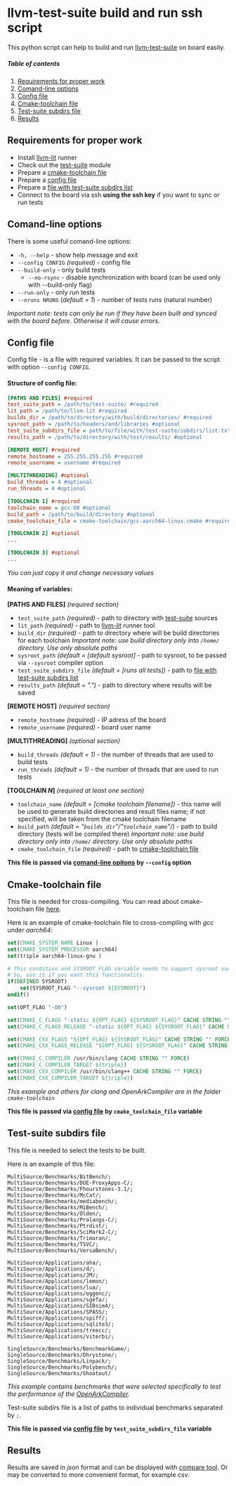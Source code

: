 # llvm-test-suite build and run ssh script

This python script can help to build and run [llvm-test-suite](https://llvm.org/docs/TestSuiteGuide.html) on board easily.

##### Table of contents

1. [Requirements for proper work](#Requirements-for-proper-work)
2. [Comand-line options](#Comand-line-options)
3. [Config file](#Config-file)
4. [Cmake-toolchain file](#Cmake-toolchain-file)
5. [Test-suite subdirs file](#Test-suite-subdirs-file)
6. [Results](#Results)

## Requirements for proper work

- Install [llvm-lit](https://llvm.org/docs/TestSuiteGuide.html) runner
- Check out the [test-suite](https://github.com/llvm/llvm-test-suite.git) module
- Prepare a [cmake-toolchain file](#Cmake-toolchain-file)
- Prepare a [config file](#Config-file)
- Prepare a [file with test-suite subdirs list](#Test-suite-subdirs-file)
- Connect to the board via ssh **using the ssh key** if you want to sync or run tests

## Comand-line options

There is some useful comand-line options:

- `-h, --help` - show help message and exit
- `--config CONFIG` *(required)* - config file
- `--build-only` - only build tests
	- `--no-rsync` -  disable synchronization with board (can be used only with --build-only flag)
- `--run-only` - only run tests
- `--nruns NRUNS` (*default = 1*) - number of tests runs (natural number)

*Important note: tests can only be run if they have been built and synced with the board before. Otherwise it will cause errors.*

## Config file

Config file - is a file with required variables. It can be passed to the script with option `--config CONFIG`.

#### Structure of config file:
```ini
[PATHS AND FILES] #required
test_suite_path = /path/to/test-suite/ #required
lit_path = /path/to/llvm-lit #required
builds_dir = /path/to/directory/with/build/directories/ #required
sysroot_path = /path/to/headers/and/libraries #optional
test_suite_subdirs_file = path/to/file/with/test-suite/subdirs/list.txt #optional
results_path = /path/to/directory/with/test/results/ #optional

[REMOTE HOST] #required
remote_hostname = 255.255.255.255 #required
remote_username = username #required

[MULTITHREADING] #optional
build_threads = 4 #optional
run_threads = 4 #optional

[TOOLCHAIN 1] #required
toolchain_name = gcc-O0 #optional
build_path = /path/to/build/directory #optional
cmake_toolchain_file = cmake-toolchain/gcc-aarch64-linux.cmake #required

[TOOLCHAIN 2] #optional
...

[TOOLCHAIN 3] #optional
...
```
*You can just copy it and change necessary values*

#### Meaning of variables:

**[PATHS AND FILES]** *(required section)*
- `test_suite_path` *(required)* - path to directory with [test-suite](https://github.com/llvm/llvm-test-suite.git) sources
- `lit_path` *(required)* - path to [llvm-lit](https://llvm.org/docs/TestSuiteGuide.html) runner tool
- `build_dir` *(required)* - path to directory where will be build directories for each toolchain *Important note: use build directory only into `/home/` directory. Use only absolute paths*
- `sysroot_path` *(default = [default sysroot]* - path to sysroot, to be passed via `--sysroot` compiler option
- `test_suite_subdirs_file` *(default = [runs all tests])* - path to [file with test-suite subdirs list](#Test-suite-subdirs-file)
- `results_path` *(default = ".")* - path to directory where results will be saved

**[REMOTE HOST]** *(required section)*
- `remote_hostname` *(required)* - IP adress of the board
- `remote_username` *(required)* - board user name

**[MULTITHREADING]** *(optional section)*
- `build_threads` *(default = 1)* - the number of threads that are used to build tests
- `run_threads` *(default = 1)* - the number of threads that are used to run tests

**[TOOLCHAIN *N*]** *(required at least one section)*
- `toolchain_name` *(default = [cmake toolchain filename])* - this name will be used to generate build directories and result files name; if not specified, will be taken from the cmake toolchain filename
- `build_path` *(default = "`builds_dir`"/"`toolchain_name`"/)* - path to build directory (tests will be compiled there) *Important note: use build directory only into `/home/` directory. Use only absolute paths*
- `cmake_toolchain_file` *(required)* - path to [cmake-toolchain file](#Cmake-toolchain-file)

**This file is passed via [comand-line opitons](#Comand-line-options) by `--config` option**

## Cmake-toolchain file
This file is needed for cross-compiling. You can read about cmake-toolchain file [here](https://cmake.org/cmake/help/latest/manual/cmake-toolchains.7.html).

Here is an example of cmake-toolchain file to cross-compiling with *gcc* under *aarch64*:
```cmake
set(CMAKE_SYSTEM_NAME Linux )
set(CMAKE_SYSTEM_PROCESSOR aarch64)
set(triple aarch64-linux-gnu )

# This condition and SYSROOT_FLAG variable needs to support sysroot variable from config.
# So, use it if you want this functionality.
if(DEFINED SYSROOT)
	set(SYSROOT_FLAG "--sysroot ${SYSROOT}")
endif()

set(OPT_FLAG "-O0")

set(CMAKE_C_FLAGS "-static ${OPT_FLAG} ${SYSROOT_FLAG}" CACHE STRING "" FORCE)
set(CMAKE_C_FLAGS_RELEASE "-static ${OPT_FLAG} ${SYSROOT_FLAG}" CACHE STRING "" FORCE)

set(CMAKE_CXX_FLAGS "${OPT_FLAG} ${SYSROOT_FLAG}" CACHE STRING "" FORCE)
set(CMAKE_CXX_FLAGS_RELEASE "${OPT_FLAG} ${SYSROOT_FLAG}" CACHE STRING "" FORCE)

set(CMAKE_C_COMPILER /usr/bin/clang CACHE STRING "" FORCE)
set(CMAKE_C_COMPILER_TARGET ${triple})
set(CMAKE_CXX_COMPILER /usr/bin/clang++ CACHE STRING "" FORCE)
set(CMAKE_CXX_COMPILER_TARGET ${triple})
```
*This example and others for clang and OpenArkCompiler are in the folder `cmake-toolchain`*

**This file is passed via [config file](#Config-file) by `cmake_toolchain_file` variable**

## Test-suite subdirs file
This file is needed to select the tests to be built.

Here is an example of this file:
```
MultiSource/Benchmarks/BitBench/;
MultiSource/Benchmarks/DOE-ProxyApps-C/;
MultiSource/Benchmarks/Fhourstones-3.1/;
MultiSource/Benchmarks/McCat/;
MultiSource/Benchmarks/mediabench/;
MultiSource/Benchmarks/MiBench/;
MultiSource/Benchmarks/Olden/;
MultiSource/Benchmarks/Prolangs-C/;
MultiSource/Benchmarks/Ptrdist/;
MultiSource/Benchmarks/SciMark2-C/;
MultiSource/Benchmarks/Trimaran/;
MultiSource/Benchmarks/TSVC/;
MultiSource/Benchmarks/VersaBench/;

MultiSource/Applications/aha/;
MultiSource/Applications/d/;
MultiSource/Applications/JM/;
MultiSource/Applications/lemon/;
MultiSource/Applications/lua/;
MultiSource/Applications/oggenc/;
MultiSource/Applications/sgefa/;
MultiSource/Applications/SIBsim4/;
MultiSource/Applications/SPASS/;
MultiSource/Applications/spiff/;
MultiSource/Applications/sqlite3/;
MultiSource/Applications/treecc/;
MultiSource/Applications/viterbi/;

SingleSource/Benchmarks/BenchmarkGame/;
SingleSource/Benchmarks/Dhrystone/;
SingleSource/Benchmarks/Linpack/;
SingleSource/Benchmarks/Polybench/;
SingleSource/Benchmarks/Shootout/
```
*This example contains benchmarks that were selected specifically to test the performance of the [OpenArkCompiler](https://gitee.com/openarkcompiler/OpenArkCompiler).*

Test-suite subdirs file is a list of paths to individual benchmarks separated by `;`. 

**This file is passed via [config file](#Config-file) by `test_suite_subdirs_file` variable**

## Results

Results are saved in *json* format and can be displayed with [compare tool](https://llvm.org/docs/TestSuiteGuide.html#displaying-and-analyzing-results). Or may be converted to more convenient format, for example *csv*.